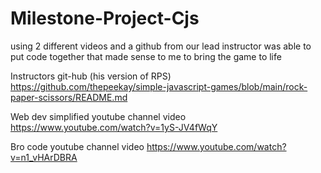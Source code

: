 # Milestone-Project-Cjs

using 2 different videos and a github from our lead instructor was able to put code together that made sense to me to bring the game to life

Instructors git-hub (his version of RPS) https://github.com/thepeekay/simple-javascript-games/blob/main/rock-paper-scissors/README.md

Web dev simplified youtube channel video https://www.youtube.com/watch?v=1yS-JV4fWqY

Bro code youtube channel video https://www.youtube.com/watch?v=n1_vHArDBRA
